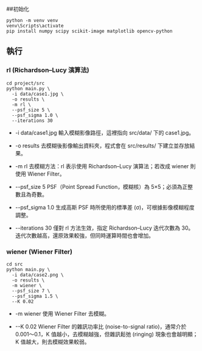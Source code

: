 



##初始化
```
python -m venv venv
venv\Scripts\activate
pip install numpy scipy scikit-image matplotlib opencv-python
```

## 執行
### rl (Richardson–Lucy 演算法)
```
cd project/src
python main.py \
  -i data/case1.jpg \
  -o results \
  -m rl \
  --psf_size 5 \
  --psf_sigma 1.0 \
  --iterations 30
```
- -i data/case1.jpg
    輸入模糊影像路徑，這裡指向 src/data/ 下的 case1.jpg。

- -o results
    去模糊後影像輸出資料夾，程式會在 src/results/ 下建立並存放結果。

- -m rl
    去模糊方法：rl 表示使用 Richardson–Lucy 演算法；若改成 wiener 則使用 Wiener Filter。

- --psf_size 5
    PSF（Point Spread Function，模糊核）為 5×5；必須為正整數且為奇數。

- --psf_sigma 1.0
    生成高斯 PSF 時所使用的標準差 (σ)，可根據影像模糊程度調整。

- --iterations 30
    僅對 rl 方法生效，指定 Richardson–Lucy 迭代次數為 30。迭代次數越高，還原效果較強，但同時運算時間也會增加。

### wiener (Wiener Filter)
```
cd src
python main.py \
  -i data/case2.png \
  -o results \
  -m wiener \
  --psf_size 7 \
  --psf_sigma 1.5 \
  --K 0.02
```
- -m wiener
使用 Wiener Filter 去模糊。

- --K 0.02
Wiener Filter 的雜訊功率比 (noise-to-signal ratio)，通常介於 0.001～0.1，K 值越小，去模糊越強，但雜訊鬆弛 (ringing) 現象也會越明顯；K 值越大，則去模糊效果較弱。
